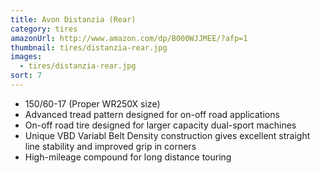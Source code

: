 ```yaml
---
title: Avon Distanzia (Rear)
category: tires
amazonUrl: http://www.amazon.com/dp/B000WJJMEE/?afp=1
thumbnail: tires/distanzia-rear.jpg
images:
  - tires/distanzia-rear.jpg
sort: 7
---
```


* 150/60-17 (Proper WR250X size)
* Advanced tread pattern designed for on-off road applications
* On-off road tire designed for larger capacity dual-sport machines
* Unique VBD Variabl Belt Density construction gives excellent straight line stability and improved grip in corners
* High-mileage compound for long distance touring

